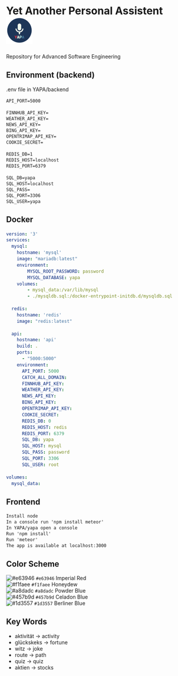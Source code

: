 # Yet Another Personal Assistent &nbsp;![YAPA Logo](https://github.com/NoSpread/YAPA/blob/master/yapa/images/icon-72x72.png)

Repository for Advanced Software Engineering

## Environment (backend)

.env file in YAPA/backend

```env
API_PORT=5000

FINNHUB_API_KEY=
WEATHER_API_KEY=
NEWS_API_KEY=
BING_API_KEY=
OPENTRIMAP_API_KEY=
COOKIE_SECRET=

REDIS_DB=1
REDIS_HOST=localhost
REDIS_PORT=6379

SQL_DB=yapa
SQL_HOST=localhost
SQL_PASS=
SQL_PORT=3306
SQL_USER=yapa
```

## Docker

```yaml
version: '3'
services: 
  mysql:
    hostname: 'mysql'
    image: "mariadb:latest"
    environment: 
        MYSQL_ROOT_PASSWORD: password
        MYSQL_DATABASE: yapa
    volumes: 
        - mysql_data:/var/lib/mysql
        - ./mysqldb.sql:/docker-entrypoint-initdb.d/mysqldb.sql

  redis:
    hostname: 'redis'
    image: "redis:latest"

  api:
    hostname: 'api'
    build: .
    ports:
      - "5000:5000"
    environment: 
      API_PORT: 5000
      CATCH_ALL_DOMAIN: 
      FINNHUB_API_KEY: 
      WEATHER_API_KEY: 
      NEWS_API_KEY: 
      BING_API_KEY: 
      OPENTRIMAP_API_KEY: 
      COOKIE_SECRET: 
      REDIS_DB: 0
      REDIS_HOST: redis
      REDIS_PORT: 6379
      SQL_DB: yapa
      SQL_HOST: mysql
      SQL_PASS: password
      SQL_PORT: 3306
      SQL_USER: root

volumes: 
  mysql_data:
```

## Frontend

```
Install node
In a console run 'npm install meteor'
In YAPA/yapa open a console
Run 'npm install'
Run 'meteor'
The app is available at localhost:3000
```

## Color Scheme

![#e63946](https://via.placeholder.com/15/e63946/000000?text=+) `#e63946` Imperial Red<br>
![#f1faee](https://via.placeholder.com/15/f1faee/000000?text=+) `#f1faee` Honeydew<br>
![#a8dadc](https://via.placeholder.com/15/a8dadc/000000?text=+) `#a8dadc` Powder Blue<br>
![#457b9d](https://via.placeholder.com/15/457b9d/000000?text=+) `#457b9d` Celadon Blue<br>
![#1d3557](https://via.placeholder.com/15/1d3557/000000?text=+) `#1d3557` Berliner Blue

## Key Words

 - aktivität -> activity
 - glückskeks -> fortune
 - witz -> joke
 - route -> path
 - quiz -> quiz
 - aktien -> stocks
